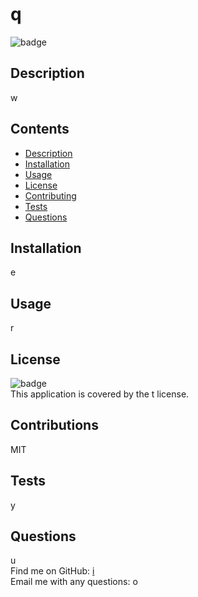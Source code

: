
  # q
  ![badge](https://img.shields.io/badge/license-t-brightgreen)<br />

  ## Description
  w
  
  ## Contents
  - [Description](#description)
  - [Installation](#installation)
  - [Usage](#usage)
  - [License](#license)
  - [Contributing](#contributing)
  - [Tests](#tests)
  - [Questions](#questions)
   
  ## Installation
  e
  
  ## Usage
  r

  ## License
  ![badge](https://img.shields.io/badge/license-t-brightgreen)
  <br/>
  This application is covered by the t license. 
  
  ## Contributions
  MIT
  
  ## Tests
  y

  ## Questions
  u<br/>
  Find me on GitHub: [i](https://github.com/i)<br/>
  Email me with any questions: o<br /><br />
  